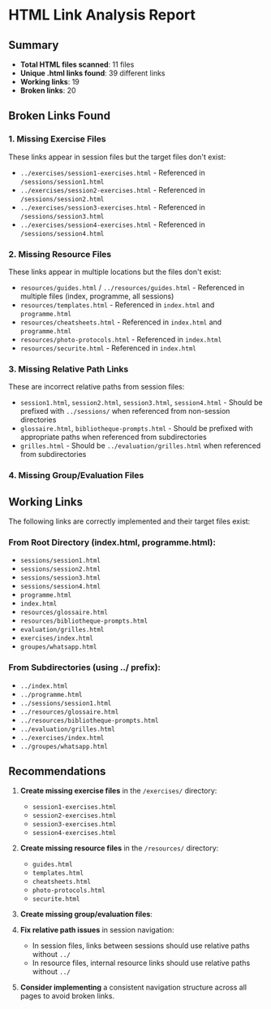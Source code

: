 # HTML Link Analysis Report

## Summary

- **Total HTML files scanned**: 11 files
- **Unique .html links found**: 39 different links
- **Working links**: 19
- **Broken links**: 20

## Broken Links Found

### 1. Missing Exercise Files
These links appear in session files but the target files don't exist:
- `../exercises/session1-exercises.html` - Referenced in `/sessions/session1.html`
- `../exercises/session2-exercises.html` - Referenced in `/sessions/session2.html`
- `../exercises/session3-exercises.html` - Referenced in `/sessions/session3.html`
- `../exercises/session4-exercises.html` - Referenced in `/sessions/session4.html`

### 2. Missing Resource Files
These links appear in multiple locations but the files don't exist:
- `resources/guides.html` / `../resources/guides.html` - Referenced in multiple files (index, programme, all sessions)
- `resources/templates.html` - Referenced in `index.html` and `programme.html`
- `resources/cheatsheets.html` - Referenced in `index.html` and `programme.html`
- `resources/photo-protocols.html` - Referenced in `index.html`
- `resources/securite.html` - Referenced in `index.html`

### 3. Missing Relative Path Links
These are incorrect relative paths from session files:
- `session1.html`, `session2.html`, `session3.html`, `session4.html` - Should be prefixed with `../sessions/` when referenced from non-session directories
- `glossaire.html`, `bibliotheque-prompts.html` - Should be prefixed with appropriate paths when referenced from subdirectories
- `grilles.html` - Should be `../evaluation/grilles.html` when referenced from subdirectories

### 4. Missing Group/Evaluation Files

## Working Links

The following links are correctly implemented and their target files exist:

### From Root Directory (index.html, programme.html):
- `sessions/session1.html`
- `sessions/session2.html`
- `sessions/session3.html`
- `sessions/session4.html`
- `programme.html`
- `index.html`
- `resources/glossaire.html`
- `resources/bibliotheque-prompts.html`
- `evaluation/grilles.html`
- `exercises/index.html`
- `groupes/whatsapp.html`

### From Subdirectories (using ../ prefix):
- `../index.html`
- `../programme.html`
- `../sessions/session1.html`
- `../resources/glossaire.html`
- `../resources/bibliotheque-prompts.html`
- `../evaluation/grilles.html`
- `../exercises/index.html`
- `../groupes/whatsapp.html`

## Recommendations

1. **Create missing exercise files** in the `/exercises/` directory:
   - `session1-exercises.html`
   - `session2-exercises.html`
   - `session3-exercises.html`
   - `session4-exercises.html`

2. **Create missing resource files** in the `/resources/` directory:
   - `guides.html`
   - `templates.html`
   - `cheatsheets.html`
   - `photo-protocols.html`
   - `securite.html`

3. **Create missing group/evaluation files**:

4. **Fix relative path issues** in session navigation:
   - In session files, links between sessions should use relative paths without `../`
   - In resource files, internal resource links should use relative paths without `../`

5. **Consider implementing** a consistent navigation structure across all pages to avoid broken links.
